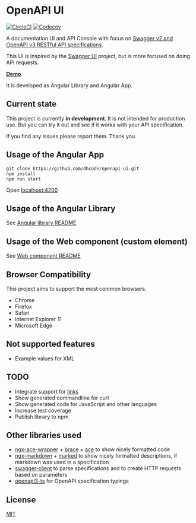 # OpenAPI UI

[![CircleCI](https://img.shields.io/circleci/build/gh/dhcode/openapi-ui.svg)](https://circleci.com/gh/dhcode/openapi-ui)
[![Codecov](https://img.shields.io/codecov/c/github/dhcode/openapi-ui.svg)](https://codecov.io/gh/dhcode/openapi-ui)

A documentation UI and API Console with focus on [Swagger v2 and OpenAPI v3 RESTful API specifications](https://swagger.io/specification/).

This UI is inspired by the [Swagger UI](https://github.com/swagger-api/swagger-ui) project, but is more focused on doing API requests.

**[Demo](https://dhcode.github.io/openapi-ui/)**

It is developed as Angular Library and Angular App.

## Current state

This project is currently **in development**. It is not intended for production use.
But you can try it out and see if it works with your API specification.

If you find any issues please report them. Thank you.

## Usage of the Angular App

    git clone https://github.com/dhcode/openapi-ui.git
    npm install
    npm run start

Open [localhost:4200](http://localhost:4200)

## Usage of the Angular Library

See [Angular library README](projects/openapi-viewer/README.md)

## Usage of the Web component (custom element)

See [Web component README](projects/openapi-viewer-element/README.md)

## Browser Compatibility

This project aims to support the most common browsers.

- Chrome
- Firefox
- Safari
- Internet Explorer 11
- Microsoft Edge

## Not supported features

- Example values for XML

## TODO

- Integrate support for [links](https://github.com/OAI/OpenAPI-Specification/blob/master/versions/3.0.2.md#linkObject)
- Show generated commandline for curl
- Show generated code for JavaScript and other languages
- Increase test coverage
- Publish library to npm

## Other libraries used

- [ngx-ace-wrapper](https://github.com/zefoy/ngx-ace-wrapper) + [brace](https://github.com/thlorenz/brace) + [ace](https://github.com/ajaxorg/ace) to show nicely formatted code
- [ngx-markdown](https://github.com/jfcere/ngx-markdown) + [marked](https://github.com/markedjs/marked) to show nicely formatted descriptions, if markdown was used in a specification
- [swagger-client](https://github.com/swagger-api/swagger-js) to parse specifications and to create HTTP requests based on parameters
- [openapi3-ts](https://github.com/metadevpro/openapi3-ts) for OpenAPI specification typings

## License

[MIT](LICENSE)
